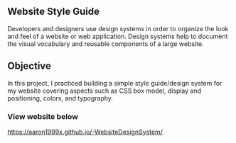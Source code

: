 ## Website Style Guide
Developers and designers use design systems in order to organize the look and feel of a website or web application. Design systems help to document the visual vocabulary and reusable components of a large website.

## Objective
In this project, I practiced building a simple style guide/design system for my website covering aspects such as CSS box model, display and positioning, colors, and typography. 

### View website below
https://aaron1999x.github.io/-WebsiteDesignSystem/